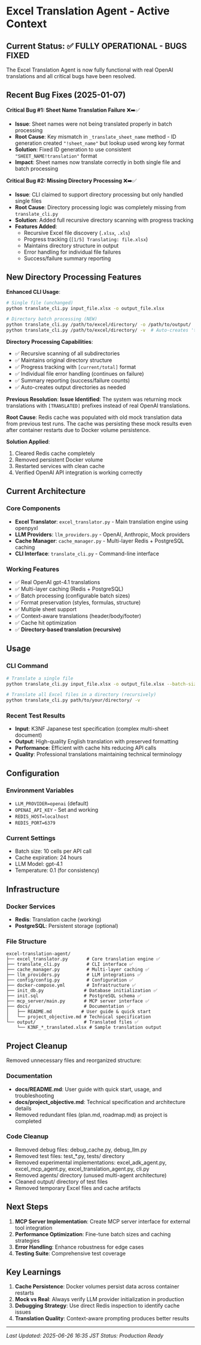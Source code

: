# Excel Translation Agent - Active Context

## Current Status: ✅ FULLY OPERATIONAL - BUGS FIXED

The Excel Translation Agent is now fully functional with real OpenAI translations and all critical bugs have been resolved.

## Recent Bug Fixes (2025-01-07)

**Critical Bug #1: Sheet Name Translation Failure** ❌➡️✅
- **Issue**: Sheet names were not being translated properly in batch processing
- **Root Cause**: Key mismatch in `_translate_sheet_name` method - ID generation created `"!sheet_name"` but lookup used wrong key format
- **Solution**: Fixed ID generation to use consistent `"SHEET_NAME!translation"` format
- **Impact**: Sheet names now translate correctly in both single file and batch processing

**Critical Bug #2: Missing Directory Processing** ❌➡️✅
- **Issue**: CLI claimed to support directory processing but only handled single files
- **Root Cause**: Directory processing logic was completely missing from `translate_cli.py`
- **Solution**: Added full recursive directory scanning with progress tracking
- **Features Added**:
  - Recursive Excel file discovery (`.xlsx`, `.xls`)
  - Progress tracking (`[1/5] Translating: file.xlsx`)
  - Maintains directory structure in output
  - Error handling for individual file failures
  - Success/failure summary reporting

## New Directory Processing Features

**Enhanced CLI Usage**:
```bash
# Single file (unchanged)
python translate_cli.py input_file.xlsx -o output_file.xlsx

# Directory batch processing (NEW)
python translate_cli.py /path/to/excel/directory/ -o /path/to/output/
python translate_cli.py /path/to/excel/directory/ -v  # Auto-creates 'translated' subfolder
```

**Directory Processing Capabilities**:
- ✅ Recursive scanning of all subdirectories
- ✅ Maintains original directory structure
- ✅ Progress tracking with `[current/total]` format
- ✅ Individual file error handling (continues on failure)
- ✅ Summary reporting (success/failure counts)
- ✅ Auto-creates output directories as needed

**Previous Resolution**:
**Issue Identified**: The system was returning mock translations with `[TRANSLATED]` prefixes instead of real OpenAI translations.

**Root Cause**: Redis cache was populated with old mock translation data from previous test runs. The cache was persisting these mock results even after container restarts due to Docker volume persistence.

**Solution Applied**:
1. Cleared Redis cache completely
2. Removed persistent Docker volume
3. Restarted services with clean cache
4. Verified OpenAI API integration is working correctly

## Current Architecture

### Core Components
- **Excel Translator**: `excel_translator.py` - Main translation engine using openpyxl
- **LLM Providers**: `llm_providers.py` - OpenAI, Anthropic, Mock providers
- **Cache Manager**: `cache_manager.py` - Multi-layer Redis + PostgreSQL caching
- **CLI Interface**: `translate_cli.py` - Command-line interface

### Working Features
- ✅ Real OpenAI gpt-4.1 translations
- ✅ Multi-layer caching (Redis + PostgreSQL)
- ✅ Batch processing (configurable batch sizes)
- ✅ Format preservation (styles, formulas, structure)
- ✅ Multiple sheet support
- ✅ Context-aware translations (header/body/footer)
- ✅ Cache hit optimization
- ✅ **Directory-based translation (recursive)**

## Usage

### CLI Command
```bash
# Translate a single file
python translate_cli.py input_file.xlsx -o output_file.xlsx --batch-size 10 -v

# Translate all Excel files in a directory (recursively)
python translate_cli.py path/to/your/directory/ -v
```

### Recent Test Results
- **Input**: K3NF Japanese test specification (complex multi-sheet document)
- **Output**: High-quality English translation with preserved formatting
- **Performance**: Efficient with cache hits reducing API calls
- **Quality**: Professional translations maintaining technical terminology

## Configuration

### Environment Variables
- `LLM_PROVIDER=openai` (default)
- `OPENAI_API_KEY` - Set and working
- `REDIS_HOST=localhost`
- `REDIS_PORT=6379`

### Current Settings
- Batch size: 10 cells per API call
- Cache expiration: 24 hours
- LLM Model: gpt-4.1
- Temperature: 0.1 (for consistency)

## Infrastructure

### Docker Services
- **Redis**: Translation cache (working)
- **PostgreSQL**: Persistent storage (optional)

### File Structure
```
excel-translation-agent/
├── excel_translator.py       # Core translation engine ✅
├── translate_cli.py          # CLI interface ✅
├── cache_manager.py          # Multi-layer caching ✅
├── llm_providers.py          # LLM integrations ✅
├── config/config.py          # Configuration ✅
├── docker-compose.yml        # Infrastructure ✅
├── init_db.py               # Database initialization ✅
├── init.sql                 # PostgreSQL schema ✅
├── mcp_server/main.py       # MCP server interface ✅
├── docs/                    # Documentation ✅
│   ├── README.md           # User guide & quick start
│   └── project_objective.md # Technical specification
└── output/                  # Translated files ✅
    └── K3NF_*_translated.xlsx # Sample translation output
```

## Project Cleanup

Removed unnecessary files and reorganized structure:

### Documentation
- **docs/README.md**: User guide with quick start, usage, and troubleshooting
- **docs/project_objective.md**: Technical specification and architecture details
- Removed redundant files (plan.md, roadmap.md) as project is completed

### Code Cleanup
- Removed debug files: debug_cache.py, debug_llm.py
- Removed test files: test_*.py, tests/ directory
- Removed experimental implementations: excel_adk_agent.py, excel_mcp_agent.py, excel_translation_agent.py, cli.py
- Removed agents/ directory (unused multi-agent architecture)
- Cleaned output/ directory of test files
- Removed temporary Excel files and cache artifacts

## Next Steps

1. **MCP Server Implementation**: Create MCP server interface for external tool integration
2. **Performance Optimization**: Fine-tune batch sizes and caching strategies
3. **Error Handling**: Enhance robustness for edge cases
4. **Testing Suite**: Comprehensive test coverage

## Key Learnings

1. **Cache Persistence**: Docker volumes persist data across container restarts
2. **Mock vs Real**: Always verify LLM provider initialization in production
3. **Debugging Strategy**: Use direct Redis inspection to identify cache issues
4. **Translation Quality**: Context-aware prompting produces better results

---
*Last Updated: 2025-06-26 16:35 JST*
*Status: Production Ready*
